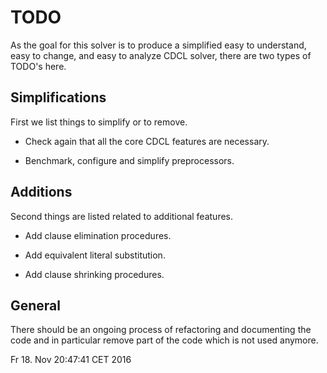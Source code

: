 # TODO

As the goal for this solver is to produce a simplified easy to understand, easy to
change, and easy to analyze CDCL solver, there are two types of TODO's here.

## Simplifications

First we list things to simplify or to remove.

  - Check again that all the core CDCL features are necessary.

  - Benchmark, configure and simplify preprocessors.

## Additions

Second things are listed related to additional features.
  
  - Add clause elimination procedures.

  - Add equivalent literal substitution.

  - Add clause shrinking procedures.

## General

There should be an ongoing process of refactoring and documenting the code
and in particular remove part of the code which is not used anymore.

Fr 18. Nov 20:47:41 CET 2016
